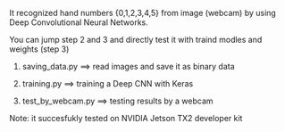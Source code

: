 It recognized hand numbers {0,1,2,3,4,5} from image (webcam) by using Deep Convolutional Neural Networks.

You can jump step 2 and 3 and directly test it with traind modles and weights (step 3)

1. saving_data.py  ==> read images and save it as binary data

2. training.py  ==> training a Deep CNN with Keras

3. test_by_webcam.py  ==> testing results by a webcam

Note: it succesfukly tested on NVIDIA Jetson TX2 developer kit 
